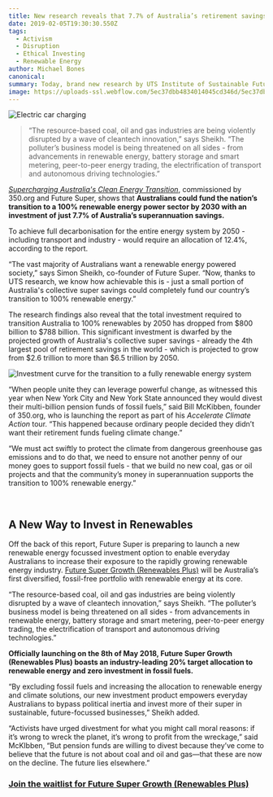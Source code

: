 ```yaml
---
title: New research reveals that 7.7% of Australia’s retirement savings could fund 100% renewable power by 2030
date: 2019-02-05T19:30:30.550Z
tags: 
  - Activism
  - Disruption
  - Ethical Investing
  - Renewable Energy
author: Michael Bones
canonical: 
summary: Today, brand new research by UTS Institute of Sustainable Futures (ISF) and Future Super reveals that funding Australia’s transition to 100% renewable energy could be easier than once thought.
image: https://uploads-ssl.webflow.com/5ec37dbb4834014045cd346d/5ec37dbc483401fac7cd3d52_UTS%20Report%20Chart%203%20(1).png
---
```


![Electric car charging](https://uploads-ssl.webflow.com/5ec37dbb4834014045cd346d/5ec37dbc483401dee0cd3d6c_electric%20car%201.jpg)

> “The resource-based coal, oil and gas industries are being violently disrupted by a wave of cleantech innovation,” says Sheikh. “The polluter’s business model is being threatened on all sides - from advancements in renewable energy, battery storage and smart metering, peer-to-peer energy trading, the electrification of transport and autonomous driving technologies.”

_[Supercharging Australia's Clean Energy Transition](https://www.uts.edu.au/research-and-teaching/our-research/institute-sustainable-futures/our-research/energy-and-climate/supercharging-clean-energy)_, commissioned by 350.org and Future Super, shows that **Australians could fund the nation’s transition to a 100% renewable energy power sector by 2030 with an investment of just 7.7% of Australia’s superannuation savings.**

To achieve full decarbonisation for the entire energy system by 2050 - including transport and industry - would require an allocation of 12.4%, according to the report.

“The vast majority of Australians want a renewable energy powered society,” says Simon Sheikh, co-founder of Future Super. “Now, thanks to UTS research, we know how achievable this is - just a small portion of Australia's collective super savings could completely fund our country’s transition to 100% renewable energy.”

The research findings also reveal that the total investment required to transition Australia to 100% renewables by 2050 has dropped from $800 billion to $788 billion. This significant investment is dwarfed by the projected growth of Australia's collective super savings - already the 4th largest pool of retirement savings in the world - which is projected to grow from $2.6 trillion to more than $6.5 trillion by 2050.

![Investment curve for the transition to a fully renewable energy system](https://uploads-ssl.webflow.com/5ec37dbb4834014045cd346d/5ec37dbc483401d1b9cd3cb0_Screen-Shot-2018-05-01-at-11.33.11-am.jpg)

“When people unite they can leverage powerful change, as witnessed this year when New York City and New York State announced they would divest their multi-billion pension funds of fossil fuels,” said Bill McKibben, founder of 350.org, who is launching the report as part of his _Accelerate Climate Action_ tour. “This happened because ordinary people decided they didn’t want their retirement funds fueling climate change.”

“We must act swiftly to protect the climate from dangerous greenhouse gas emissions and to do that, we need to ensure not another penny of our money goes to support fossil fuels - that we build no new coal, gas or oil projects and that the community’s money in superannuation supports the transition to 100% renewable energy.”

‍

A New Way to Invest in Renewables
---------------------------------

Off the back of this report, Future Super is preparing to launch a new renewable energy focussed investment option to enable everyday Australians to increase their exposure to the rapidly growing renewable energy industry. [Future Super Growth (Renewables Plus)](http://www.myfuturesuper.com.au/renewables-plus) will be Australia’s first diversified, fossil-free portfolio with renewable energy at its core.

“The resource-based coal, oil and gas industries are being violently disrupted by a wave of cleantech innovation,” says Sheikh. “The polluter’s business model is being threatened on all sides - from advancements in renewable energy, battery storage and smart metering, peer-to-peer energy trading, the electrification of transport and autonomous driving technologies.”

**Officially launching on the 8th of May 2018, Future Super Growth (Renewables Plus) boasts an industry-leading 20% target allocation to renewable energy and zero investment in fossil fuels.**

“By excluding fossil fuels and increasing the allocation to renewable energy and climate solutions, our new investment product empowers everyday Australians to bypass political inertia and invest more of their super in sustainable, future-focussed businesses,” Sheikh added.

“Activists have urged divestment for what you might call moral reasons: if it’s wrong to wreck the planet, it’s wrong to profit from the wreckage,” said McKIbben, “But pension funds are willing to divest because they’ve come to believe that the future is not about coal and oil and gas—that these are now on the decline. The future lies elsewhere.”

### [Join the waitlist for Future Super Growth (Renewables Plus)](http://www.myfuturesuper.com.au/renewables-plus)

